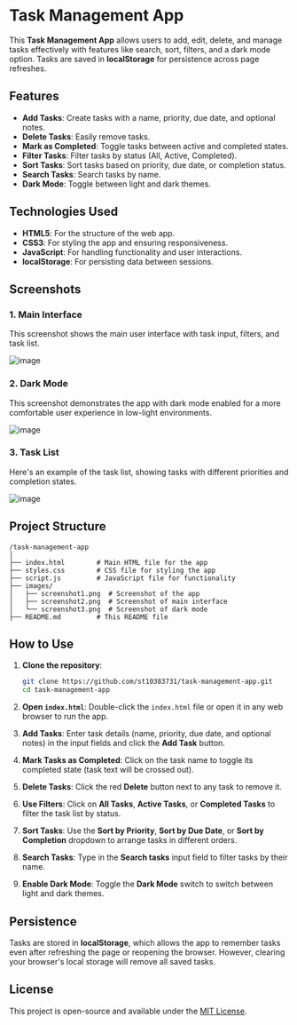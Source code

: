 
# Task Management App

This **Task Management App** allows users to add, edit, delete, and manage tasks effectively with features like search, sort, filters, and a dark mode option. Tasks are saved in **localStorage** for persistence across page refreshes.

## Features

- **Add Tasks**: Create tasks with a name, priority, due date, and optional notes.
- **Delete Tasks**: Easily remove tasks.
- **Mark as Completed**: Toggle tasks between active and completed states.
- **Filter Tasks**: Filter tasks by status (All, Active, Completed).
- **Sort Tasks**: Sort tasks based on priority, due date, or completion status.
- **Search Tasks**: Search tasks by name.
- **Dark Mode**: Toggle between light and dark themes.

## Technologies Used

- **HTML5**: For the structure of the web app.
- **CSS3**: For styling the app and ensuring responsiveness.
- **JavaScript**: For handling functionality and user interactions.
- **localStorage**: For persisting data between sessions.

## Screenshots

### 1. **Main Interface**
This screenshot shows the main user interface with task input, filters, and task list.

![image](https://github.com/user-attachments/assets/37c50f74-fe35-4496-ad2b-efa304965ec1)


### 2. **Dark Mode**
This screenshot demonstrates the app with dark mode enabled for a more comfortable user experience in low-light environments.

![image](https://github.com/user-attachments/assets/83ae81fc-0da2-4bbd-85bd-c056582e5523)


### 3. **Task List**
Here's an example of the task list, showing tasks with different priorities and completion states.

![image](https://github.com/user-attachments/assets/612a0cca-5388-4a5e-8cad-f4f17c002dfc)


## Project Structure

```
/task-management-app
│
├── index.html        # Main HTML file for the app
├── styles.css        # CSS file for styling the app
├── script.js         # JavaScript file for functionality
├── images/
│   ├── screenshot1.png  # Screenshot of the app
│   ├── screenshot2.png  # Screenshot of main interface
│   └── screenshot3.png  # Screenshot of dark mode
├── README.md         # This README file
```

## How to Use

1. **Clone the repository**:
    ```bash
    git clone https://github.com/st10383731/task-management-app.git
    cd task-management-app
    ```

2. **Open `index.html`**: Double-click the `index.html` file or open it in any web browser to run the app.

3. **Add Tasks**: Enter task details (name, priority, due date, and optional notes) in the input fields and click the **Add Task** button.

4. **Mark Tasks as Completed**: Click on the task name to toggle its completed state (task text will be crossed out).

5. **Delete Tasks**: Click the red **Delete** button next to any task to remove it.

6. **Use Filters**: Click on **All Tasks**, **Active Tasks**, or **Completed Tasks** to filter the task list by status.

7. **Sort Tasks**: Use the **Sort by Priority**, **Sort by Due Date**, or **Sort by Completion** dropdown to arrange tasks in different orders.

8. **Search Tasks**: Type in the **Search tasks** input field to filter tasks by their name.

9. **Enable Dark Mode**: Toggle the **Dark Mode** switch to switch between light and dark themes.

## Persistence

Tasks are stored in **localStorage**, which allows the app to remember tasks even after refreshing the page or reopening the browser. However, clearing your browser's local storage will remove all saved tasks.


## License

This project is open-source and available under the [MIT License](LICENSE).


